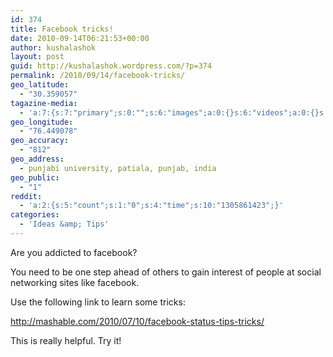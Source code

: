 ```yaml
---
id: 374
title: Facebook tricks!
date: 2010-09-14T06:21:53+00:00
author: kushalashok
layout: post
guid: http://kushalashok.wordpress.com/?p=374
permalink: /2010/09/14/facebook-tricks/
geo_latitude:
  - "30.359057"
tagazine-media:
  - 'a:7:{s:7:"primary";s:0:"";s:6:"images";a:0:{}s:6:"videos";a:0:{}s:11:"image_count";s:1:"0";s:6:"author";s:8:"14208831";s:7:"blog_id";s:8:"13804338";s:9:"mod_stamp";s:19:"2010-09-14 00:55:09";}'
geo_longitude:
  - "76.449078"
geo_accuracy:
  - "812"
geo_address:
  - punjabi university, patiala, punjab, india
geo_public:
  - "1"
reddit:
  - 'a:2:{s:5:"count";s:1:"0";s:4:"time";s:10:"1305861423";}'
categories:
  - 'Ideas &amp; Tips'
---
```

Are you addicted to facebook?

You need to be one step ahead of others to gain interest of people at social networking sites like facebook.

Use the following link to learn some tricks:

<a title="fb tricks" href="http://mashable.com/2010/07/10/facebook-status-tips-tricks/" target="_blank">http://mashable.com/2010/07/10/facebook-status-tips-tricks/</a>

This is really helpful. Try it!
